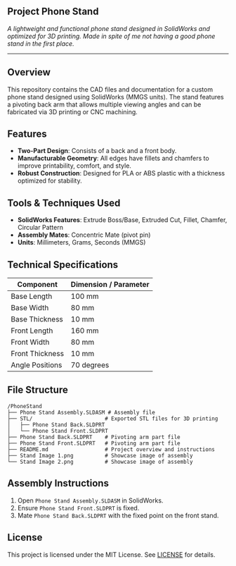 ## Project Phone Stand

*A lightweight and functional phone stand designed in SolidWorks and optimized for 3D printing. Made in spite of me not having a good phone stand in the first place.*

---

## Overview

This repository contains the CAD files and documentation for a custom phone stand designed using SolidWorks (MMGS units). The stand features a pivoting back arm that allows multiple viewing angles and can be fabricated via 3D printing or CNC machining.

## Features

* **Two-Part Design**: Consists of a back and a front body.
* **Manufacturable Geometry**: All edges have fillets and chamfers to improve printability, comfort, and style.
* **Robust Construction**: Designed for PLA or ABS plastic with a thickness optimized for stability.

## Tools & Techniques Used

* **SolidWorks Features**: Extrude Boss/Base, Extruded Cut, Fillet, Chamfer, Circular Pattern
* **Assembly Mates**: Concentric Mate (pivot pin)
* **Units**: Millimeters, Grams, Seconds (MMGS)

## Technical Specifications

| Component             | Dimension / Parameter     |
| --------------------- | ------------------------- |
| Base Length           |                  100  mm  |
| Base Width            |                   80  mm  |
| Base Thickness        |                   10  mm  |
| Front Length          |                  160  mm  |
| Front Width           |                   80  mm  |
| Front Thickness       |                   10  mm  |
| Angle Positions       |               70 degrees  |


## File Structure

```
/PhoneStand
├── Phone Stand Assembly.SLDASM # Assembly file
├── STL/                       # Exported STL files for 3D printing
│   ├── Phone Stand Back.SLDPRT
│   └── Phone Stand Front.SLDPRT
├── Phone Stand Back.SLDPRT    # Pivoting arm part file
├── Phone Stand Front.SLDPRT   # Pivoting arm part file
├── README.md                  # Project overview and instructions
├── Stand Image 1.png          # Showcase image of assembly
└── Stand Image 2.png          # Showcase image of assembly
```

## Assembly Instructions

1. Open `Phone Stand Assembly.SLDASM` in SolidWorks.
2. Ensure `Phone Stand Front.SLDPRT` is fixed.
3. Mate `Phone Stand Back.SLDPRT` with the fixed point on the front stand.


## License

This project is licensed under the MIT License. See [LICENSE](LICENSE) for details.
